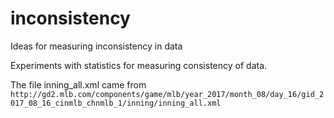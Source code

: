 # inconsistency
Ideas for measuring inconsistency in data

Experiments with statistics for measuring consistency of data.

The file inning_all.xml came from `http://gd2.mlb.com/components/game/mlb/year_2017/month_08/day_16/gid_2017_08_16_cinmlb_chnmlb_1/inning/inning_all.xml`


